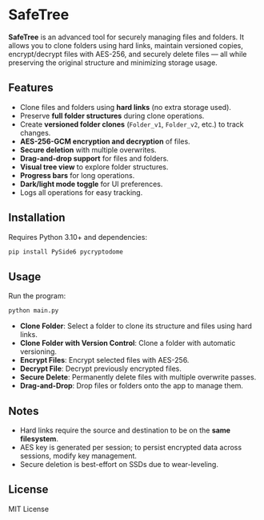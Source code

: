 
# SafeTree

**SafeTree** is an advanced tool for securely managing files and folders. It allows you to clone folders using hard links, maintain versioned copies, encrypt/decrypt files with AES-256, and securely delete files — all while preserving the original structure and minimizing storage usage.

## Features

- Clone files and folders using **hard links** (no extra storage used).  
- Preserve **full folder structures** during clone operations.  
- Create **versioned folder clones** (`Folder_v1`, `Folder_v2`, etc.) to track changes.  
- **AES-256-GCM encryption and decryption** of files.  
- **Secure deletion** with multiple overwrites.  
- **Drag-and-drop support** for files and folders.  
- **Visual tree view** to explore folder structures.  
- **Progress bars** for long operations.  
- **Dark/light mode toggle** for UI preferences.  
- Logs all operations for easy tracking.

## Installation

Requires Python 3.10+ and dependencies:

```bash
pip install PySide6 pycryptodome
````

## Usage

Run the program:

```bash
python main.py
```

* **Clone Folder**: Select a folder to clone its structure and files using hard links.
* **Clone Folder with Version Control**: Clone a folder with automatic versioning.
* **Encrypt Files**: Encrypt selected files with AES-256.
* **Decrypt File**: Decrypt previously encrypted files.
* **Secure Delete**: Permanently delete files with multiple overwrite passes.
* **Drag-and-Drop**: Drop files or folders onto the app to manage them.

## Notes

* Hard links require the source and destination to be on the **same filesystem**.
* AES key is generated per session; to persist encrypted data across sessions, modify key management.
* Secure deletion is best-effort on SSDs due to wear-leveling.

## License

MIT License


